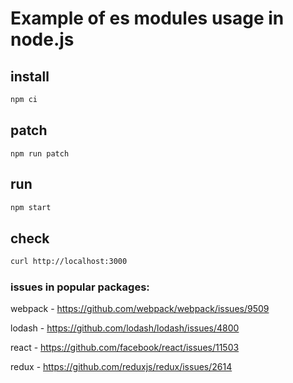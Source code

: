 # Example of es modules usage in node.js

## install
```bash
npm ci
```

## patch
```
npm run patch
```

## run
```bash
npm start
```

## check
```bash
curl http://localhost:3000
```

### issues in popular packages:

webpack - https://github.com/webpack/webpack/issues/9509

lodash - https://github.com/lodash/lodash/issues/4800

react - https://github.com/facebook/react/issues/11503

redux - https://github.com/reduxjs/redux/issues/2614
